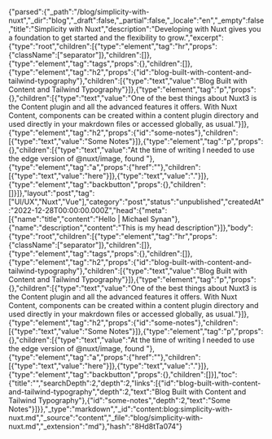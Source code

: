 {"parsed":{"_path":"/blog/simplicity-with-nuxt","_dir":"blog","_draft":false,"_partial":false,"_locale":"en","_empty":false,"title":"Simplicity with Nuxt","description":"Developing with Nuxt gives you a foundation to get started and the flexibility to grow.","excerpt":{"type":"root","children":[{"type":"element","tag":"hr","props":{"className":["separator"]},"children":[]},{"type":"element","tag":"tags","props":{},"children":[]},{"type":"element","tag":"h2","props":{"id":"blog-built-with-content-and-tailwind-typography"},"children":[{"type":"text","value":"Blog Built with Content and Tailwind Typography"}]},{"type":"element","tag":"p","props":{},"children":[{"type":"text","value":"One of the best things about Nuxt3 is the Content plugin and all the advanced features it offers. With Nuxt Content, components can be created within a content plugin directory and used directly in your makrdown files or accessed globally, as usual."}]},{"type":"element","tag":"h2","props":{"id":"some-notes"},"children":[{"type":"text","value":"Some Notes"}]},{"type":"element","tag":"p","props":{},"children":[{"type":"text","value":"At the time of writing I needed to use the edge version of @nuxt/image, found "},{"type":"element","tag":"a","props":{"href":""},"children":[{"type":"text","value":"here"}]},{"type":"text","value":"."}]},{"type":"element","tag":"backbutton","props":{},"children":[]}]},"layout":"post","tag":["UI/UX","Nuxt","Vue"],"category":"post","status":"unpublished","createdAt":"2022-12-28T00:00:00.000Z","head":{"meta":[{"name":"title","content":"Hello | Michael Synan"},{"name":"description","content":"This is my head description"}]},"body":{"type":"root","children":[{"type":"element","tag":"hr","props":{"className":["separator"]},"children":[]},{"type":"element","tag":"tags","props":{},"children":[]},{"type":"element","tag":"h2","props":{"id":"blog-built-with-content-and-tailwind-typography"},"children":[{"type":"text","value":"Blog Built with Content and Tailwind Typography"}]},{"type":"element","tag":"p","props":{},"children":[{"type":"text","value":"One of the best things about Nuxt3 is the Content plugin and all the advanced features it offers. With Nuxt Content, components can be created within a content plugin directory and used directly in your makrdown files or accessed globally, as usual."}]},{"type":"element","tag":"h2","props":{"id":"some-notes"},"children":[{"type":"text","value":"Some Notes"}]},{"type":"element","tag":"p","props":{},"children":[{"type":"text","value":"At the time of writing I needed to use the edge version of @nuxt/image, found "},{"type":"element","tag":"a","props":{"href":""},"children":[{"type":"text","value":"here"}]},{"type":"text","value":"."}]},{"type":"element","tag":"backbutton","props":{},"children":[]}],"toc":{"title":"","searchDepth":2,"depth":2,"links":[{"id":"blog-built-with-content-and-tailwind-typography","depth":2,"text":"Blog Built with Content and Tailwind Typography"},{"id":"some-notes","depth":2,"text":"Some Notes"}]}},"_type":"markdown","_id":"content:blog:simplicity-with-nuxt.md","_source":"content","_file":"blog/simplicity-with-nuxt.md","_extension":"md"},"hash":"8Hd8tTa074"}